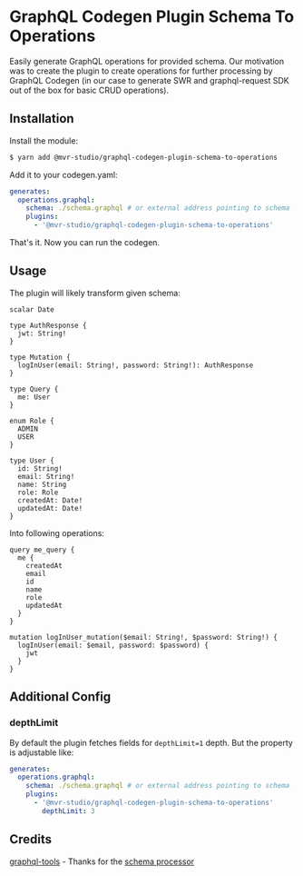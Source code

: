 # GraphQL Codegen Plugin Schema To Operations

Easily generate GraphQL operations for provided schema. Our motivation was to create the plugin to create operations for further processing by GraphQL Codegen (in our case to generate SWR and graphql-request SDK out of the box for basic CRUD operations).

## Installation

Install the module:

```bash
$ yarn add @mvr-studio/graphql-codegen-plugin-schema-to-operations
```

Add it to your codegen.yaml:

```yaml
generates:
  operations.graphql:
    schema: ./schema.graphql # or external address pointing to schema
    plugins:
      - '@mvr-studio/graphql-codegen-plugin-schema-to-operations'
```

That's it. Now you can run the codegen.

## Usage

The plugin will likely transform given schema:

```gql
scalar Date

type AuthResponse {
  jwt: String!
}

type Mutation {
  logInUser(email: String!, password: String!): AuthResponse
}

type Query {
  me: User
}

enum Role {
  ADMIN
  USER
}

type User {
  id: String!
  email: String!
  name: String
  role: Role
  createdAt: Date!
  updatedAt: Date!
}
```

Into following operations:

```gql
query me_query {
  me {
    createdAt
    email
    id
    name
    role
    updatedAt
  }
}

mutation logInUser_mutation($email: String!, $password: String!) {
  logInUser(email: $email, password: $password) {
    jwt
  }
}
```

## Additional Config

### depthLimit

By default the plugin fetches fields for `depthLimit=1` depth. But the property is adjustable like:

```yaml
generates:
  operations.graphql:
    schema: ./schema.graphql # or external address pointing to schema
    plugins:
      - '@mvr-studio/graphql-codegen-plugin-schema-to-operations'
        depthLimit: 3
```

## Credits

[graphql-tools](https://github.com/ardatan/graphql-tools) - Thanks for the [schema processor](https://github.com/ardatan/graphql-tools/blob/master/packages/utils/src/build-operation-for-field.ts)
